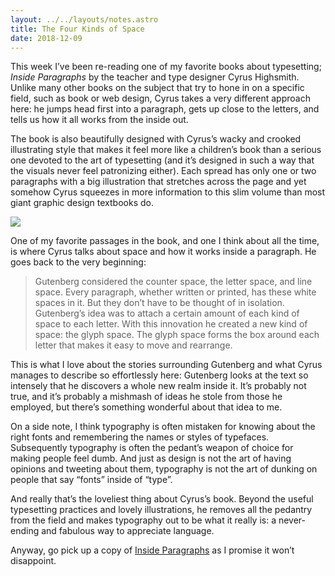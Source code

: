 ```yaml
---
layout: ../../layouts/notes.astro
title: The Four Kinds of Space
date: 2018-12-09
---
```


This week I’ve been re-reading one of my favorite books about typesetting; _Inside Paragraphs_ by the teacher and type designer Cyrus Highsmith. Unlike many other books on the subject that try to hone in on a specific field, such as book or web design, Cyrus takes a very different approach here: he jumps head first into a paragraph, gets up close to the letters, and tells us how it all works from the inside out.

The book is also beautifully designed with Cyrus’s wacky and crooked illustrating style that makes it feel more like a children’s book than a serious one devoted to the art of typesetting (and it’s designed in such a way that the visuals never feel patronizing either). Each spread has only one or two paragraphs with a big illustration that stretches across the page and yet somehow Cyrus squeezes in more information to this slim volume than most giant graphic design textbooks do.

![](https://buttondown.s3.us-west-2.amazonaws.com/images/0b36b13f-b2fd-49ab-aaa2-5cdb08ab9f5f.jpg)

One of my favorite passages in the book, and one I think about all the time, is where Cyrus talks about space and how it works inside a paragraph. He goes back to the very beginning:

> Gutenberg considered the counter space, the letter space, and line space. Every paragraph, whether written or printed, has these white spaces in it. But they don’t have to be thought of in isolation. Gutenberg’s idea was to attach a certain amount of each kind of space to each letter. With this innovation he created a new kind of space: the glyph space. The glyph space forms the box around each letter that makes it easy to move and rearrange.

This is what I love about the stories surrounding Gutenberg and what Cyrus manages to describe so effortlessly here: Gutenberg looks at the text so intensely that he discovers a whole new realm inside it. It’s probably not true, and it’s probably a mishmash of ideas he stole from those he employed, but there’s something wonderful about that idea to me.

On a side note, I think typography is often mistaken for knowing about the right fonts and remembering the names or styles of typefaces. Subsequently typography is often the pedant’s weapon of choice for making people feel dumb. And just as design is not the art of having opinions and tweeting about them, typography is not the art of dunking on people that say “fonts” inside of “type”.

And really that’s the loveliest thing about Cyrus’s book. Beyond the useful typesetting practices and lovely illustrations, he removes all the pedantry from the field and makes typography out to be what it really is: a never-ending and fabulous way to appreciate language.

Anyway, go pick up a copy of [Inside Paragraphs](http://insideparagraphs.com/) as I promise it won’t disappoint.

